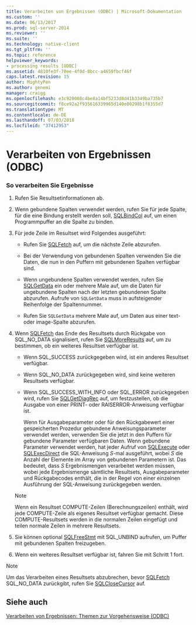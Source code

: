 ```yaml
---
title: Verarbeiten von Ergebnissen (ODBC) | Microsoft-Dokumentation
ms.custom: ''
ms.date: 06/13/2017
ms.prod: sql-server-2014
ms.reviewer: ''
ms.suite: ''
ms.technology: native-client
ms.tgt_pltfrm: ''
ms.topic: reference
helpviewer_keywords:
- processing results [ODBC]
ms.assetid: 4810fe3f-78ee-4f0d-8bcc-a4659fbcf46f
caps.latest.revision: 15
author: MightyPen
ms.author: genemi
manager: craigg
ms.openlocfilehash: e3c929008c4be8a14bf5233d8d41b3349ba735b7
ms.sourcegitcommit: f8ce92a2f935616339965d140e00298b1f8355d7
ms.translationtype: MT
ms.contentlocale: de-DE
ms.lasthandoff: 07/03/2018
ms.locfileid: "37412953"
---
```

# <a name="process-results-odbc"></a>Verarbeiten von Ergebnissen (ODBC)
    
### <a name="to-process-results"></a>So verarbeiten Sie Ergebnisse  
  
1.  Rufen Sie Resultsetinformationen ab.  
  
2.  Wenn gebundene Spalten verwendet werden, rufen Sie für jede Spalte, für die eine Bindung erstellt werden soll, [SQLBindCol](../native-client-odbc-api/sqlbindcol.md) auf, um einen Programmpuffer an die Spalte zu binden.  
  
3.  Für jede Zeile im Resultset wird Folgendes ausgeführt:  
  
    -   Rufen Sie [SQLFetch](http://go.microsoft.com/fwlink/?LinkId=58401) auf, um die nächste Zeile abzurufen.  
  
    -   Bei der Verwendung von gebundenen Spalten verwenden Sie die Daten, die nun in den Puffern mit gebundenen Spalten verfügbar sind.  
  
    -   Wenn ungebundene Spalten verwendet werden, rufen Sie [SQLGetData](../native-client-odbc-api/sqlgetdata.md) ein oder mehrere Male auf, um die Daten für ungebundene Spalten nach der letzten gebundenen Spalte abzurufen. Aufrufe von `SQLGetData` muss in aufsteigender Reihenfolge der Spaltennummer.  
  
    -   Rufen Sie `SQLGetData` mehrere Male auf, um Daten aus einer text- oder image-Spalte abzurufen.  
  
4.  Wenn [SQLFetch](http://go.microsoft.com/fwlink/?LinkId=58401) das Ende des Resultsets durch Rückgabe von SQL_NO_DATA signalisiert, rufen Sie [SQLMoreResults](../native-client-odbc-api/sqlmoreresults.md) auf, um zu bestimmen, ob ein weiteres Resultset verfügbar ist.  
  
    -   Wenn SQL_SUCCESS zurückgegeben wird, ist ein anderes Resultset verfügbar.  
  
    -   Wenn SQL_NO_DATA zurückgegeben wird, sind keine weiteren Resultsets verfügbar.  
  
    -   Wenn SQL_SUCCESS_WITH_INFO oder SQL_ERROR zurückgegeben wird, rufen Sie [SQLGetDiagRec](http://go.microsoft.com/fwlink/?LinkId=58402) auf, um festzustellen, ob die Ausgabe von einer PRINT- oder RAISERROR-Anweisung verfügbar ist.  
  
         Wenn für Ausgabeparameter oder für den Rückgabewert einer gespeicherten Prozedur gebundene Anweisungsparameter verwendet werden, verwenden Sie die jetzt in den Puffern für gebundene Parameter verfügbaren Daten. Wenn gebundene Parameter verwendet werden, hat jeder Aufruf von [SQLExecute](http://go.microsoft.com/fwlink/?LinkId=58400) oder [SQLExecDirect](http://go.microsoft.com/fwlink/?LinkId=58399) die SQL-Anweisung *S*-mal ausgeführt, wobei *S* die Anzahl der Elemente im Array von gebundenen Parametern ist. Das bedeutet, dass *S* Ergebnismengen verarbeitet werden müssen, wobei jede Ergebnismenge sämtliche Resultsets, Ausgabeparameter und Rückgabecodes enthält, die in der Regel von einer einzelnen Ausführung der SQL-Anweisung zurückgegeben werden.  
  
    > [!NOTE]  
    >  Wenn ein Resultset COMPUTE-Zeilen (Berechnungszeilen) enthält, wird jede COMPUTE-Zeile als eigenes Resultset verfügbar gemacht. Diese COMPUTE-Resultsets werden in die normalen Zeilen eingefügt und teilen normale Zeilen in mehrere Resultsets.  
  
5.  Sie können optional [SQLFreeStmt](../native-client-odbc-api/sqlfreestmt.md) mit SQL_UNBIND aufrufen, um Puffer mit gebundenen Spalten freizugeben.  
  
6.  Wenn ein weiteres Resultset verfügbar ist, fahren Sie mit Schritt 1 fort.  
  
> [!NOTE]  
>  Um das Verarbeiten eines Resultsets abzubrechen, bevor [SQLFetch](http://go.microsoft.com/fwlink/?LinkId=58401) SQL_NO_DATA zurückgibt, rufen Sie [SQLCloseCursor](../native-client-odbc-api/sqlclosecursor.md) auf.  
  
## <a name="see-also"></a>Siehe auch  
 [Verarbeiten von Ergebnissen: Themen zur Vorgehensweise &#40;ODBC&#41;](../../database-engine/dev-guide/processing-results-how-to-topics-odbc.md)  
  
  
